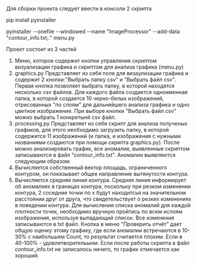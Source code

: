 Для сборки проекта следует ввести в консоли 2 скрипта 

pip install pyinstaller

pyinstaller --onefile --windowed --name "ImageProcessor" --add-data "contour_info.txt;." menu.py

Проект состоит из 3 частей
1. Меню, которое содержит кнопки управления скриптом визуализации графика и скриптом для анализа графика (menu.py)
2. graphics.py 
Представляет из себя поле для визаулизации графика и содержит 2 кнопки:"Выбрать папку csv" и "Выбрать файл csv". Первая кнопка позволяет выбрать папку, в которой находятся несколько csv файлов. Для каждого файла создается одноименная папка, в которой создается 10 черно-белых изображений, отрисованных "по слоям" для дальнейшего анализа графика и одно цветное изображение. При выборе кнопки "Выбрать файл csv" можно выбрать 1 конкретынй csv файл.
2. processing.py
Представляет из себя скрипт для анализа полученых графиков, для этого необходимо загрузить папку, в которой содержится 11 изображений (и папка, и изображения с нужными названиями создаются при помощи скрипта graphics.py). После можно анализировать график, все аномалия, выявленные скриптом записываются в файл "contour_info.txt". Аномалии выявляются следующим образом: 
  1. Вычисляется собственный вектор площадь, ограниченного контуром, он показывает общее направление вытянутости контура. 
  2. Вычисляется средняя линия контура. Средняя линия информирует об аномалиях в границах контура, поскольку при резком изменении контура, 2 соседние точки по x будут находитсья на значительном расстоянии друг от друга, что свидетельствует о резких изменениях в поведении контура.
Для вычисления списка аномалий для каждой плотности точек, необходимо вручную пройтись по всем ислоям изображения, используя выпадающий список. Все изменения записываются в txt файл. Кнопка в меню "Проверить отчёт" дает общую оценку этому графику, где если аномалии встречаются в 10-30% с наибольшем Count, то результат считается плохим. Если в 40-100% - удовлетворительынм. Если после работы скрипта в файл contour_info.txt не записалось ничего, то график отмечается как хороший.
